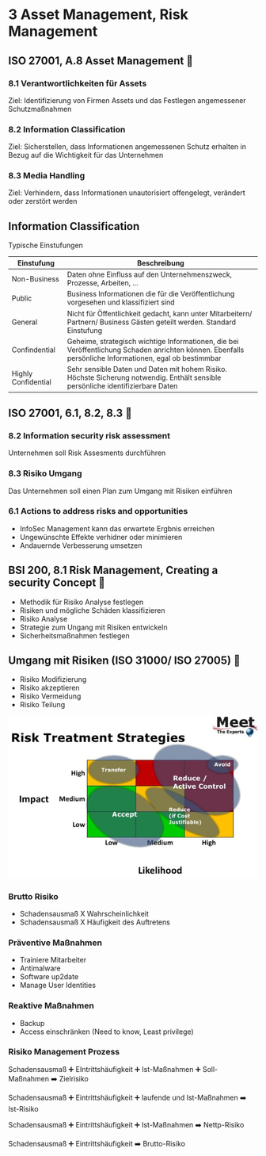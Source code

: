 # 3 Asset Management, Risk Management

## ISO 27001, A.8 Asset Management :hammer:

### 8.1 Verantwortlichkeiten für Assets

Ziel: Identifizierung von Firmen Assets und das Festlegen angemessener Schutzmaßnahmen

### 8.2 Information Classification

Ziel: Sicherstellen, dass Informationen angemessenen Schutz erhalten in Bezug auf die Wichtigkeit für das Unternehmen

### 8.3 Media Handling

Ziel: Verhindern, dass Informationen unautorisiert offengelegt, verändert oder zerstört werden


## Information Classification

Typische Einstufungen

| Einstufung | Beschreibung |
| --- | --- |
|Non-Business | Daten ohne Einfluss auf den Unternehmenszweck, Prozesse, Arbeiten, ... |
| Public | Business Informationen die für die Veröffentlichung vorgesehen und klassifiziert sind |
| General | Nicht für Öffentlichkeit gedacht, kann unter Mitarbeitern/ Partnern/ Business Gästen geteilt werden. Standard Einstufung |
|  Confindential | Geheime, strategisch wichtige Informationen, die bei Veröffentlichung Schaden anrichten können. Ebenfalls persönliche Informationen, egal ob bestimmbar |
| Highly Confidential | Sehr sensible Daten und Daten mit hohem Risiko. Höchste Sicherung notwendig. Enthält sensible persönliche identifizierbare Daten |

## ISO 27001, 6.1, 8.2, 8.3 :hammer:

### 8.2 Information security risk assessment

Unternehmen soll Risk Assesments durchführen

### 8.3 Risiko Umgang

Das Unternehmen soll einen Plan zum Umgang mit Risiken einführen

### 6.1 Actions to address risks and opportunities

- InfoSec Management  kann das erwartete Ergbnis erreichen
- Ungewünschte Effekte verhidner oder minimieren
- Andauernde Verbesserung umsetzen

## BSI 200, 8.1 Risk Management, Creating a security Concept :hammer:

- Methodik für Risiko Analyse festlegen
- Risiken und mögliche Schäden klassifizieren
- Risiko Analyse
- Strategie zum Ungang mit Risiken entwickeln
- Sicherheitsmaßnahmen festlegen

## Umgang mit Risiken (ISO 31000/ ISO 27005) :hammer:

- Risiko Modifizierung
- Risiko akzeptieren
- Risiko Vermeidung
- Risiko Teilung 

![risk treatment](img/risk-treatment.png)

### Brutto Risiko

- Schadensausmaß X Wahrscheinlichkeit
- Schadensausmaß X Häufigkeit des Auftretens

### Präventive Maßnahmen
- Trainiere Mitarbeiter
- Antimalware
- Software up2date
- Manage User Identities

### Reaktive Maßnahmen
- Backup
- Access einschränken (Need to know, Least privilege)

### Risiko Management Prozess 

Schadensausmaß :heavy_plus_sign: EIntrittshäufigkeit :heavy_plus_sign: Ist-Maßnahmen :heavy_plus_sign: Soll-Maßnahmen :arrow_right: Zielrisiko

Schadensausmaß :heavy_plus_sign: Eintrittshäufigkeit :heavy_plus_sign: laufende und Ist-Maßnahmen :arrow_right: Ist-Risiko

Schadensausmaß :heavy_plus_sign: Eintrittshäufigkeit :heavy_plus_sign: Ist-Maßnahmen :arrow_right: Nettp-Risiko

Schadensausmaß :heavy_plus_sign: Eintrittshäufigkeit :arrow_right: Brutto-Risiko
